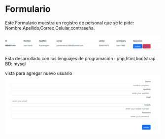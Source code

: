 # Formulario
Este Formulario muestra un registro de personal que se le pide:
Nombre,Apellido,Correo,Celular,contraseña.

![](https://github.com/Juan1998-Cod/Formulario/blob/main/imagen%201.png)

Esta desarrollado con los lenguajes de programación :  php,html,bootstrap.
BD: mysql 

vista para agregar nuevo usuario
![](https://github.com/Juan1998-Cod/Formulario/blob/main/user.png)


